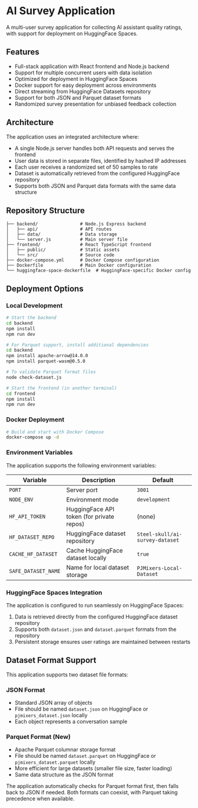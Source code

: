 # AI Survey Application

A multi-user survey application for collecting AI assistant quality ratings, with support for deployment on HuggingFace Spaces.

## Features

- Full-stack application with React frontend and Node.js backend
- Support for multiple concurrent users with data isolation
- Optimized for deployment in HuggingFace Spaces
- Docker support for easy deployment across environments
- Direct streaming from HuggingFace Datasets repository
- Support for both JSON and Parquet dataset formats
- Randomized survey presentation for unbiased feedback collection

## Architecture

The application uses an integrated architecture where:

- A single Node.js server handles both API requests and serves the frontend
- User data is stored in separate files, identified by hashed IP addresses
- Each user receives a randomized set of 50 samples to rate
- Dataset is automatically retrieved from the configured HuggingFace repository
- Supports both JSON and Parquet data formats with the same data structure

## Repository Structure

```
├── backend/                # Node.js Express backend
│   ├── api/                # API routes
│   ├── data/               # Data storage
│   └── server.js           # Main server file
├── frontend/               # React TypeScript frontend
│   ├── public/             # Static assets
│   └── src/                # Source code
├── docker-compose.yml      # Docker Compose configuration
├── Dockerfile              # Main Docker configuration
└── huggingface-space-dockerfile  # HuggingFace-specific Docker config
```

## Deployment Options

### Local Development

```bash
# Start the backend
cd backend
npm install
npm run dev

# For Parquet support, install additional dependencies
cd backend
npm install apache-arrow@14.0.0
npm install parquet-wasm@0.5.0

# To validate Parquet format files
node check-dataset.js

# Start the frontend (in another terminal)
cd frontend
npm install
npm run dev
```

### Docker Deployment

```bash
# Build and start with Docker Compose
docker-compose up -d
```

### Environment Variables

The application supports the following environment variables:

| Variable | Description | Default |
|----------|-------------|---------|
| `PORT` | Server port | `3001` |
| `NODE_ENV` | Environment mode | `development` |
| `HF_API_TOKEN` | HuggingFace API token (for private repos) | (none) |
| `HF_DATASET_REPO` | HuggingFace dataset repository | `Steel-skull/ai-survey-dataset` |
| `CACHE_HF_DATASET` | Cache HuggingFace dataset locally | `true` |
| `SAFE_DATASET_NAME` | Name for local dataset storage | `PJMixers-Local-Dataset` |

### HuggingFace Spaces Integration

The application is configured to run seamlessly on HuggingFace Spaces:

1. Data is retrieved directly from the configured HuggingFace dataset repository
2. Supports both `dataset.json` and `dataset.parquet` formats from the repository
3. Persistent storage ensures user ratings are maintained between restarts

## Dataset Format Support

This application supports two dataset file formats:

### JSON Format
- Standard JSON array of objects
- File should be named `dataset.json` on HuggingFace or `pjmixers_dataset.json` locally
- Each object represents a conversation sample

### Parquet Format (New)
- Apache Parquet columnar storage format
- File should be named `dataset.parquet` on HuggingFace or `pjmixers_dataset.parquet` locally
- More efficient for large datasets (smaller file size, faster loading)
- Same data structure as the JSON format

The application automatically checks for Parquet format first, then falls back to JSON if needed. 
Both formats can coexist, with Parquet taking precedence when available.
